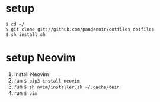 # setup

```
$ cd ~/
$ git clone git://github.com/pandanoir/dotfiles dotfiles
$ sh install.sh
```

# setup Neovim

1. install Neovim
1. run `$ pip3 install neovim`
1. run `$ sh nvim/installer.sh ~/.cache/dein`
1. run `$ vim`
